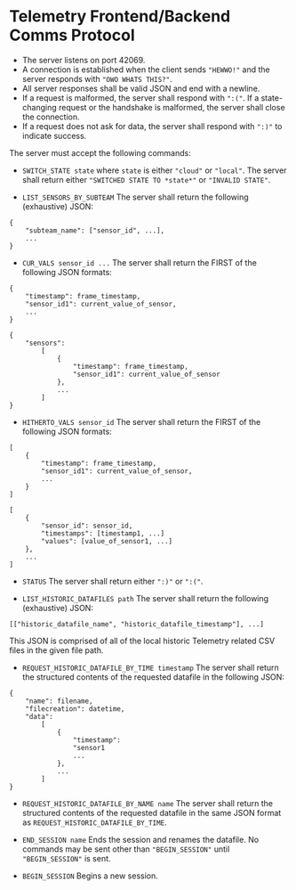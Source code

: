 # Telemetry Frontend/Backend Comms Protocol

- The server listens on port 42069.
- A connection is established when the client sends `"HEWWO!"` and the server responds with `"OWO WHATS THIS?"`.
- All server responses shall be valid JSON and end with a newline. 
- If a request is malformed, the server shall respond with `":("`. If a state-changing request or the handshake is malformed, the server shall close the connection.
- If a request does not ask for data, the server shall respond with `":)"` to indicate success.


The server must accept the following commands:

- `SWITCH_STATE state`
where `state` is either `"cloud"` or `"local"`. The server shall return either `"SWITCHED STATE TO *state*"` or `"INVALID STATE"`.

- `LIST_SENSORS_BY_SUBTEAM` 
The server shall return the following (exhaustive) JSON:
```
{
    "subteam_name": ["sensor_id", ...],
    ...
}
```

- `CUR_VALS sensor_id ...`
The server shall return the FIRST of the following JSON formats:
```
{
    "timestamp": frame_timestamp,
    "sensor_id1": current_value_of_sensor,
    ...
}
```
```
{
    "sensors": 
        [
            {
                "timestamp": frame_timestamp,
                "sensor_id1": current_value_of_sensor
            },
            ...
        ]
}
```

- `HITHERTO_VALS sensor_id`
The server shall return the FIRST of the following JSON formats:
```
[
    {
        "timestamp": frame_timestamp,
        "sensor_id1": current_value_of_sensor,
        ...
    }
]
```
```
[
    {
        "sensor_id": sensor_id,
        "timestamps": [timestamp1, ...]
        "values": [value_of_sensor1, ...]
    },
    ...
]
```


- `STATUS`
The server shall return either `":)"` or `":("`.

- `LIST_HISTORIC_DATAFILES path`
The server shall return the following (exhaustive) JSON:
```
[["historic_datafile_name", "historic_datafile_timestamp"], ...]
```
This JSON is comprised of all of the local historic Telemetry related CSV files in the given file path.

- `REQUEST_HISTORIC_DATAFILE_BY_TIME timestamp`
The server shall return the structured contents of the requested datafile in the following JSON:
```
{
    "name": filename,
    "filecreation": datetime,
    "data":
        [
            {
                "timestamp":
                "sensor1
                ...
            },
            ...
        ]
}
```

- `REQUEST_HISTORIC_DATAFILE_BY_NAME name`
The server shall return the structured contents of the requested datafile in the same JSON format as `REQUEST_HISTORIC_DATAFILE_BY_TIME`.

- `END_SESSION name`
Ends the session and renames the datafile. No commands may be sent other than `"BEGIN_SESSION"` until `"BEGIN_SESSION"` is sent.

- `BEGIN_SESSION`
Begins a new session.
